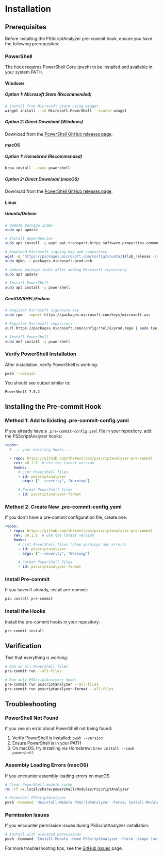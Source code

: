 # Installation

## Prerequisites

Before installing the PSScriptAnalyzer pre-commit hook, ensure you have the following prerequisites:

### PowerShell

The hook requires PowerShell Core (pwsh) to be installed and available in your system PATH.

#### Windows

##### Option 1: Microsoft Store (Recommended)

```bash
# Install from Microsoft Store using winget
winget install --id Microsoft.PowerShell --source winget
```

##### Option 2: Direct Download (Windows)

Download from the [PowerShell GitHub releases page](https://github.com/PowerShell/PowerShell/releases).

#### macOS

##### Option 1: Homebrew (Recommended)

```bash
brew install --cask powershell
```

##### Option 2: Direct Download (macOS)

Download from the [PowerShell GitHub releases page](https://github.com/PowerShell/PowerShell/releases).

#### Linux

##### Ubuntu/Debian

```bash
# Update package index
sudo apt update

# Install dependencies
sudo apt install -y wget apt-transport-https software-properties-common

# Download Microsoft signing key and repository
wget -q "https://packages.microsoft.com/config/ubuntu/$(lsb_release -rs)/packages-microsoft-prod.deb"
sudo dpkg -i packages-microsoft-prod.deb

# Update package index after adding Microsoft repository
sudo apt update

# Install PowerShell
sudo apt install -y powershell
```

##### CentOS/RHEL/Fedora

```bash
# Register Microsoft signature key
sudo rpm --import https://packages.microsoft.com/keys/microsoft.asc

# Register Microsoft repository
curl https://packages.microsoft.com/config/rhel/8/prod.repo | sudo tee /etc/yum.repos.d/microsoft.repo

# Install PowerShell
sudo dnf install -y powershell
```

### Verify PowerShell Installation

After installation, verify PowerShell is working:

```bash
pwsh --version
```

You should see output similar to:

```text
PowerShell 7.5.2
```

## Installing the Pre-commit Hook

### Method 1: Add to Existing .pre-commit-config.yaml

If you already have a `.pre-commit-config.yaml` file in your repository, add the PSScriptAnalyzer hooks:

```yaml
repos:
  # ... your existing hooks ...

  - repo: https://github.com/thetestlabs/psscriptanalyzer-pre-commit
    rev: v0.1.0  # Use the latest version
    hooks:
      # Lint PowerShell files
      - id: psscriptanalyzer
        args: ["--severity", "Warning"]

      # Format PowerShell files
      - id: psscriptanalyzer-format
```

### Method 2: Create New .pre-commit-config.yaml

If you don't have a pre-commit configuration file, create one:

```yaml
repos:
  - repo: https://github.com/thetestlabs/psscriptanalyzer-pre-commit
    rev: v0.1.0  # Use the latest version
    hooks:
      # Lint PowerShell files (show warnings and errors)
      - id: psscriptanalyzer
        args: ["--severity", "Warning"]

      # Format PowerShell files
      - id: psscriptanalyzer-format
```

### Install Pre-commit

If you haven't already, install pre-commit:

```bash
pip install pre-commit
```

### Install the Hooks

Install the pre-commit hooks in your repository:

```bash
pre-commit install
```

## Verification

Test that everything is working:

```bash
# Run on all PowerShell files
pre-commit run --all-files

# Run only PSScriptAnalyzer hooks
pre-commit run psscriptanalyzer --all-files
pre-commit run psscriptanalyzer-format --all-files
```

## Troubleshooting

### PowerShell Not Found

If you see an error about PowerShell not being found:

1. Verify PowerShell is installed: `pwsh --version`
2. Ensure PowerShell is in your PATH
3. On macOS, try installing via Homebrew: `brew install --cask powershell`

### Assembly Loading Errors (macOS)

If you encounter assembly loading errors on macOS:

```bash
# Clear PowerShell module cache
rm -rf ~/.local/share/powershell/Modules/PSScriptAnalyzer

# Reinstall PSScriptAnalyzer
pwsh -Command 'Uninstall-Module PSScriptAnalyzer -Force; Install-Module PSScriptAnalyzer -Force'
```

### Permission Issues

If you encounter permission issues during PSScriptAnalyzer installation:

```powershell
# Install with elevated permissions
pwsh -Command "Install-Module -Name PSScriptAnalyzer -Force -Scope CurrentUser"
```

For more troubleshooting tips, see the [GitHub Issues](https://github.com/thetestlabs/psscriptanalyzer-pre-commit/issues) page.
